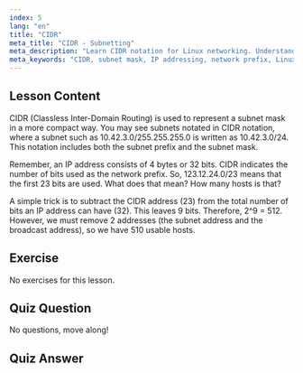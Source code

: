 ```yaml
---
index: 5
lang: "en"
title: "CIDR"
meta_title: "CIDR - Subnetting"
meta_description: "Learn CIDR notation for Linux networking. Understand subnet masks, IP addressing, and host calculation with this beginner-friendly guide. Improve your network skills!"
meta_keywords: "CIDR, subnet mask, IP addressing, network prefix, Linux networking, beginner, tutorial, guide"
---
```


## Lesson Content

CIDR (Classless Inter-Domain Routing) is used to represent a subnet mask in a more compact way. You may see subnets notated in CIDR notation, where a subnet such as 10.42.3.0/255.255.255.0 is written as 10.42.3.0/24. This notation includes both the subnet prefix and the subnet mask.

Remember, an IP address consists of 4 bytes or 32 bits. CIDR indicates the number of bits used as the network prefix. So, 123.12.24.0/23 means that the first 23 bits are used. What does that mean? How many hosts is that?

A simple trick is to subtract the CIDR address (23) from the total number of bits an IP address can have (32). This leaves 9 bits. Therefore, 2^9 = 512. However, we must remove 2 addresses (the subnet address and the broadcast address), so we have 510 usable hosts.

## Exercise

No exercises for this lesson.

## Quiz Question

No questions, move along!

## Quiz Answer

